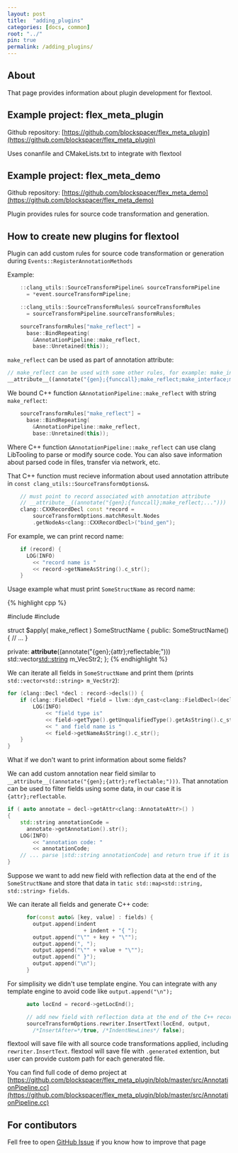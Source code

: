 ```yaml
---
layout: post
title:  "adding_plugins"
categories: [docs, common]
root: "../"
pin: true
permalink: /adding_plugins/
---
```


## About

That page provides information about plugin development for flextool.

## Example project: flex_meta_plugin

Github repository: [https://github.com/blockspacer/flex_meta_plugin](https://github.com/blockspacer/flex_meta_plugin)

Uses conanfile and CMakeLists.txt to integrate with flextool

## Example project: flex_meta_demo

Github repository: [https://github.com/blockspacer/flex_meta_demo](https://github.com/blockspacer/flex_meta_demo)

Plugin provides rules for source code transformation and generation.

## How to create new plugins for flextool

Plugin can add custom rules for source code transformation or generation during `Events::RegisterAnnotationMethods`

Example:

```cpp
    ::clang_utils::SourceTransformPipeline& sourceTransformPipeline
      = *event.sourceTransformPipeline;

    ::clang_utils::SourceTransformRules& sourceTransformRules
      = sourceTransformPipeline.sourceTransformRules;

    sourceTransformRules["make_reflect"] =
      base::BindRepeating(
        &AnnotationPipeline::make_reflect,
        base::Unretained(this));
```

`make_reflect` can be used as part of annotation attribute:

```cpp
// make_reflect can be used with some other rules, for example: make_interface;make_removefuncbody
__attribute__((annotate("{gen};{funccall};make_reflect;make_interface;make_removefuncbody")))
```

We bound C++ function `&AnnotationPipeline::make_reflect` with string `make_reflect`:

```cpp
    sourceTransformRules["make_reflect"] =
      base::BindRepeating(
        &AnnotationPipeline::make_reflect,
        base::Unretained(this));
```

Where C++ function `&AnnotationPipeline::make_reflect` can use clang LibTooling to parse or modify source code. You can also save information about parsed code in files, transfer via network, etc.

That C++ function must recieve information about used annotation attribute in `const clang_utils::SourceTransformOptions&`.

```cpp
    // must point to record associated with annotation attribute
    // __attribute__((annotate("{gen};{funccall};make_reflect;...")))
    clang::CXXRecordDecl const *record =
        sourceTransformOptions.matchResult.Nodes
        .getNodeAs<clang::CXXRecordDecl>("bind_gen");
```

For example, we can print record name:

```cpp
    if (record) {
      LOG(INFO)
        << "record name is "
        << record->getNameAsString().c_str();
    }
```

Usage example what must print `SomeStructName` as record name:

{% highlight cpp %}

#include <string>
#include <vector>

struct
  $apply(
    make_reflect
  )
SomeStructName {
 public:
  SomeStructName() {
    // ...
  }

 private:
  __attribute__((annotate("{gen};{attr};reflectable;")))
  std::vector<std::string> m_VecStr2;
};
{% endhighlight %}

We can iterate all fields in `SomeStructName` and print them (prints `std::vector<std::string> m_VecStr2`):

```cpp
for (clang::Decl *decl : record->decls()) {
    if (clang::FieldDecl *field = llvm::dyn_cast<clang::FieldDecl>(decl)) {
        LOG(INFO)
            << "field type is"
            << field->getType().getUnqualifiedType().getAsString().c_str()
            << " and field name is "
            << field->getNameAsString().c_str();
    }
}
```

What if we don't want to print information about some fields?

We can add custom annotation near field similar to `__attribute__((annotate("{gen};{attr};reflectable;")))`. That annotation can be used to filter fields using some data, in our case it is `{attr};reflectable`.

```cpp
if ( auto annotate = decl->getAttr<clang::AnnotateAttr>() )
{
    std::string annotationCode =
      annotate->getAnnotation().str();
    LOG(INFO)
        << "annotation code: "
        << annotationCode;
    // ... parse |std::string annotationCode| and return true if it is valid ...
}
```

Suppose we want to add new field with reflection data at the end of the `SomeStructName` and store that data in `tatic std::map<std::string, std::string> fields`.

We can iterate all fields and generate C++ code:

```cpp
      for(const auto& [key, value] : fields) {
        output.append(indent
                        + indent + "{ ");
        output.append("\"" + key + "\"");
        output.append(", ");
        output.append("\"" + value + "\"");
        output.append(" }");
        output.append("\n");
      }
```

For simplisity we didn't use template engine. You can integrate with any template engine to avoid code like `output.append("\n");`

```cpp
      auto locEnd = record->getLocEnd();

      // add new field with reflection data at the end of the C++ record
      sourceTransformOptions.rewriter.InsertText(locEnd, output,
        /*InsertAfter=*/true, /*IndentNewLines*/ false);
```

flextool will save file with all source code transformations applied, including `rewriter.InsertText`. flextool will save file with `.generated` extention, but user can provide custom path for each generated file.

You can find full code of demo project at [https://github.com/blockspacer/flex_meta_plugin/blob/master/src/AnnotationPipeline.cc](https://github.com/blockspacer/flex_meta_plugin/blob/master/src/AnnotationPipeline.cc)

## For contibutors

Fell free to open [GitHub Issue](https://github.com/blockspacer/flextool/issues) if you know how to improve that page
